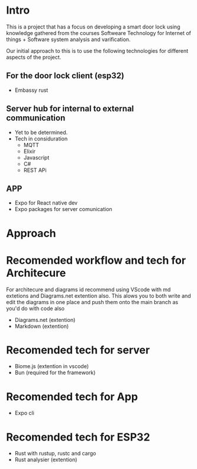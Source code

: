 # Intro
This is a project that has a focus on developing a smart door lock using knowledge gathered from the courses Softweare Technology for Internet of things + Software system analysis and varification.

Our initial approach to this is to use the following technologies for different aspects of the project.
## For the door lock client (esp32)
- Embassy rust
## Server hub for internal to external communication
- Yet to be determined.
- Tech in considuration
  - MQTT
  - Elixir
  - Javascript
  - C#
  - REST APi
## APP
- Expo for React native dev
- Expo packages for server comunication


# Approach


# Recomended workflow and tech for Architecure
For architecure and diagrams id recommend using VScode with md extetions and Diagrams.net extention also.
This alows you to both write and edit the diagrams in one place and push them onto the main branch as you'd do with code also

- Diagrams.net (extention)
- Markdown (extention)

# Recomended tech for server
- Biome.js (extention in vscode)
- Bun (required for the framework)

# Recomended tech for App
- Expo cli

# Recomended tech for ESP32
- Rust with rustup, rustc and cargo
- Rust analysier (extention)


